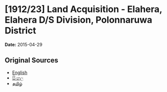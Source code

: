 # [1912/23] Land Acquisition - Elahera, Elahera D/S Division, Polonnaruwa District

**Date:** 2015-04-29

## Original Sources

- [English](https://documents.gov.lk/view/extra-gazettes/2015/4/1912-23_E.pdf)
- [සිංහල](https://documents.gov.lk/view/extra-gazettes/2015/4/1912-23_S.pdf)
- [தமிழ்](https://documents.gov.lk/view/extra-gazettes/2015/4/1912-23_T.pdf)
